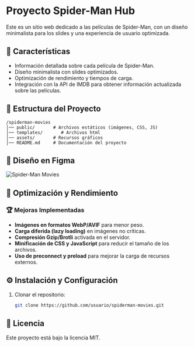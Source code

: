 # Proyecto Spider-Man Hub

Este es un sitio web dedicado a las películas de Spider-Man, con un diseño minimalista para los slides y una experiencia de usuario optimizada.

## 🚀 Características
- Información detallada sobre cada película de Spider-Man.
- Diseño minimalista con slides optimizados.
- Optimización de rendimiento y tiempos de carga.
- Integración con la API de IMDB para obtener información actualizada sobre las películas.

## 📂 Estructura del Proyecto
```
/spiderman-movies
│── public/       # Archivos estáticos (imágenes, CSS, JS)
│── templates/       # Archivos html
│── assets/       # Recursos gráficos
│── README.md     # Documentación del proyecto
```

## 🎨 Diseño en Figma
![Spider-Man Movies](../public/figma.png)


## 📌 Optimización y Rendimiento
### 🏆 Mejoras Implementadas
- **Imágenes en formatos WebP/AVIF** para menor peso.
- **Carga diferida (lazy loading)** en imágenes no críticas.
- **Compresión Gzip/Brotli** activada en el servidor.
- **Minificación de CSS y JavaScript** para reducir el tamaño de los archivos.
- **Uso de preconnect y preload** para mejorar la carga de recursos externos.

## ⚙️ Instalación y Configuración
1. Clonar el repositorio:
   ```bash
   git clone https://github.com/usuario/spiderman-movies.git
   ```

## 📜 Licencia
Este proyecto está bajo la licencia MIT.

